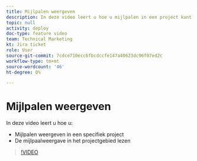 ```yaml
---
title: Mijlpalen weergeven
description: In deze video leert u hoe u mijlpalen in een project kunt weergeven en hoe u de mijlpaalweergave in het projectgebied kunt gebruiken.
topic: null
activity: deploy
doc-type: feature video
team: Technical Marketing
kt: Jira ticket
role: User
source-git-commit: 7cdce710ecc6fbcdccfe147a40623dc96f07ed2c
workflow-type: tm+mt
source-wordcount: '46'
ht-degree: 0%

---
```


# Mijlpalen weergeven

In deze video leert u hoe u:

* Mijlpalen weergeven in een specifiek project
* De mijlpaalweergave in het projectgebied lezen

>[!VIDEO](https://video.tv.adobe.com/v/335206/?quality=12)
